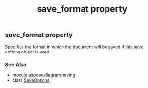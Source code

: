 ﻿---
title: save_format property
second_title: Aspose.Diagram for Python via .NET API References
description: 
type: docs
weight: 50
url: /python-net/aspose.diagram.saving/saveoptions/save_format/
is_root: false
---

## save_format property


Specifies the format in which the document will be saved if this save options object is used.

### See Also
* module [aspose.diagram.saving](../../)
* class [SaveOptions](/diagram/python-net/aspose.diagram.saving/saveoptions)
